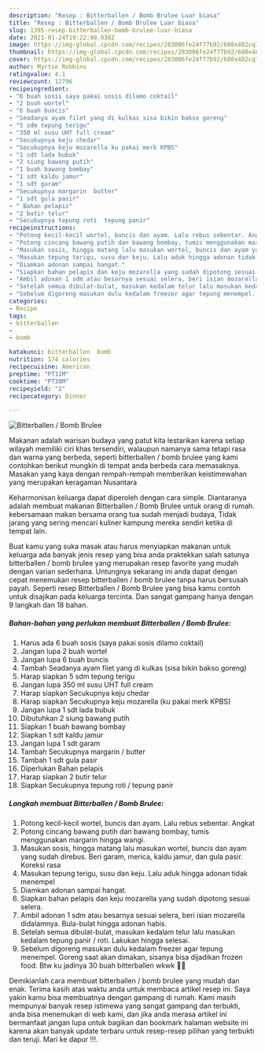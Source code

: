 ```yaml
---
description: "Resep : Bitterballen / Bomb Brulee Luar biasa"
title: "Resep : Bitterballen / Bomb Brulee Luar biasa"
slug: 1395-resep-bitterballen-bomb-brulee-luar-biasa
date: 2021-01-24T19:22:08.938Z
image: https://img-global.cpcdn.com/recipes/283006fe24f77b92/680x482cq70/bitterballen-bomb-brulee-foto-resep-utama.jpg
thumbnail: https://img-global.cpcdn.com/recipes/283006fe24f77b92/680x482cq70/bitterballen-bomb-brulee-foto-resep-utama.jpg
cover: https://img-global.cpcdn.com/recipes/283006fe24f77b92/680x482cq70/bitterballen-bomb-brulee-foto-resep-utama.jpg
author: Myrtie Robbins
ratingvalue: 4.1
reviewcount: 12796
recipeingredient:
- "6 buah sosis saya pakai sosis dilamo coktail"
- "2 buah wortel"
- "6 buah buncis"
- "Seadanya ayam filet yang di kulkas sisa bikin bakso goreng"
- "5 sdm tepung terigu"
- "350 ml susu UHT full cream"
- "Secukupnya keju chedar"
- "Secukupnya keju mozarella ku pakai merk KPBS"
- "1 sdt lada bubuk"
- "2 siung bawang putih"
- "1 buah bawang bombay"
- "1 sdt kaldu jamur"
- "1 sdt garam"
- "Secukupnya margarin  butter"
- "1 sdt gula pasir"
- " Bahan pelapis"
- "2 butir telur"
- "Secukupnya tepung roti  tepung panir"
recipeinstructions:
- "Potong kecil-kecil wortel, buncis dan ayam. Lalu rebus sebentar. Angkat"
- "Potong cincang bawang putih dan bawang bombay, tumis menggunakan margarin hingga wangi."
- "Masukan sosis, hingga matang lalu masukan wortel, buncis dan ayam yang sudah direbus. Beri garam, merica, kaldu jamur, dan gula pasir. Koreksi rasa"
- "Masukan tepung terigu, susu dan keju. Lalu aduk hingga adonan tidak menempel"
- "Diamkan adonan sampai hangat."
- "Siapkan bahan pelapis dan keju mozarella yang sudah dipotong sesuai selera."
- "Ambil adonan 1 sdm atau besarnya sesuai selera, beri isian mozarella didalamnya. Bula-bulat hingga adonan habis."
- "Setelah semua dibulat-bulat, masukan kedalam telur lalu masukan kedalam tepung panir / roti. Lakukan hingga selesai."
- "Sebelum digoreng masukan dulu kedalam freezer agar tepung menempel. Goreng saat akan dimakan, sisanya bisa dijadikan frozen food. Btw ku jadinya 30 buah bitterballen wkwk 🤭🤭"
categories:
- Recipe
tags:
- bitterballen
- 
- bomb

katakunci: bitterballen  bomb 
nutrition: 174 calories
recipecuisine: American
preptime: "PT11M"
cooktime: "PT38M"
recipeyield: "2"
recipecategory: Dinner

---
```



![Bitterballen / Bomb Brulee](https://img-global.cpcdn.com/recipes/283006fe24f77b92/680x482cq70/bitterballen-bomb-brulee-foto-resep-utama.jpg)

Makanan adalah warisan budaya yang patut kita lestarikan karena setiap wilayah memiliki ciri khas tersendiri, walaupun namanya sama tetapi rasa dan warna yang berbeda, seperti bitterballen / bomb brulee yang kami contohkan berikut mungkin di tempat anda berbeda cara memasaknya. Masakan yang kaya dengan rempah-rempah memberikan keistimewahan yang merupakan keragaman Nusantara



Keharmonisan keluarga dapat diperoleh dengan cara simple. Diantaranya adalah membuat makanan Bitterballen / Bomb Brulee untuk orang di rumah. kebersamaan makan bersama orang tua sudah menjadi budaya, Tidak jarang yang sering mencari kuliner kampung mereka sendiri ketika di tempat lain.

Buat kamu yang suka masak atau harus menyiapkan makanan untuk keluarga ada banyak jenis resep yang bisa anda praktekkan salah satunya bitterballen / bomb brulee yang merupakan resep favorite yang mudah dengan varian sederhana. Untungnya sekarang ini anda dapat dengan cepat menemukan resep bitterballen / bomb brulee tanpa harus bersusah payah.
Seperti resep Bitterballen / Bomb Brulee yang bisa kamu contoh untuk disajikan pada keluarga tercinta. Dan sangat gampang hanya dengan 9 langkah dan 18 bahan.


<!--inarticleads1-->

##### Bahan-bahan yang perlukan membuat Bitterballen / Bomb Brulee:

1. Harus ada 6 buah sosis (saya pakai sosis dilamo coktail)
1. Jangan lupa 2 buah wortel
1. Jangan lupa 6 buah buncis
1. Tambah Seadanya ayam filet yang di kulkas (sisa bikin bakso goreng)
1. Harap siapkan 5 sdm tepung terigu
1. Jangan lupa 350 ml susu UHT full cream
1. Harap siapkan Secukupnya keju chedar
1. Harap siapkan Secukupnya keju mozarella (ku pakai merk KPBS)
1. Jangan lupa 1 sdt lada bubuk
1. Dibutuhkan 2 siung bawang putih
1. Siapkan 1 buah bawang bombay
1. Siapkan 1 sdt kaldu jamur
1. Jangan lupa 1 sdt garam
1. Tambah Secukupnya margarin / butter
1. Tambah 1 sdt gula pasir
1. Diperlukan  Bahan pelapis
1. Harap siapkan 2 butir telur
1. Siapkan Secukupnya tepung roti / tepung panir




<!--inarticleads2-->

##### Langkah membuat  Bitterballen / Bomb Brulee:

1. Potong kecil-kecil wortel, buncis dan ayam. Lalu rebus sebentar. Angkat
1. Potong cincang bawang putih dan bawang bombay, tumis menggunakan margarin hingga wangi.
1. Masukan sosis, hingga matang lalu masukan wortel, buncis dan ayam yang sudah direbus. Beri garam, merica, kaldu jamur, dan gula pasir. Koreksi rasa
1. Masukan tepung terigu, susu dan keju. Lalu aduk hingga adonan tidak menempel
1. Diamkan adonan sampai hangat.
1. Siapkan bahan pelapis dan keju mozarella yang sudah dipotong sesuai selera.
1. Ambil adonan 1 sdm atau besarnya sesuai selera, beri isian mozarella didalamnya. Bula-bulat hingga adonan habis.
1. Setelah semua dibulat-bulat, masukan kedalam telur lalu masukan kedalam tepung panir / roti. Lakukan hingga selesai.
1. Sebelum digoreng masukan dulu kedalam freezer agar tepung menempel. Goreng saat akan dimakan, sisanya bisa dijadikan frozen food. Btw ku jadinya 30 buah bitterballen wkwk 🤭🤭




Demikianlah cara membuat bitterballen / bomb brulee yang mudah dan enak. Terima kasih atas waktu anda untuk membaca artikel resep ini. Saya yakin kamu bisa membuatnya dengan gampang di rumah. Kami masih mempunyai banyak resep istimewa yang sangat gampang dan terbukti, anda bisa menemukan di web kami, dan jika anda merasa artikel ini bermanfaat jangan lupa untuk bagikan dan bookmark halaman website ini karena akan banyak update terbaru untuk resep-resep pilihan yang terbukti dan teruji. Mari ke dapur !!!. 
